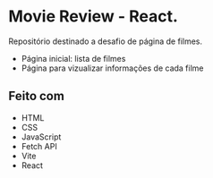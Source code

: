# Movie Review - React.
Repositório destinado a desafio de página de filmes.
- Página inicial: lista de filmes
- Página para vizualizar informações de cada filme

## Feito com
- HTML
- CSS
- JavaScript
- Fetch API
- Vite
- React